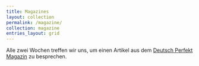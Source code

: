 ```yaml
---
title: Magazines
layout: collection
permalink: /magazine/
collection: magazine
entries_layout: grid
---
```


Alle zwei Wochen treffen wir uns, um einen Artikel aus dem [Deutsch Perfekt Magazin](https://www.deutsch-perfekt.com/) zu besprechen.

